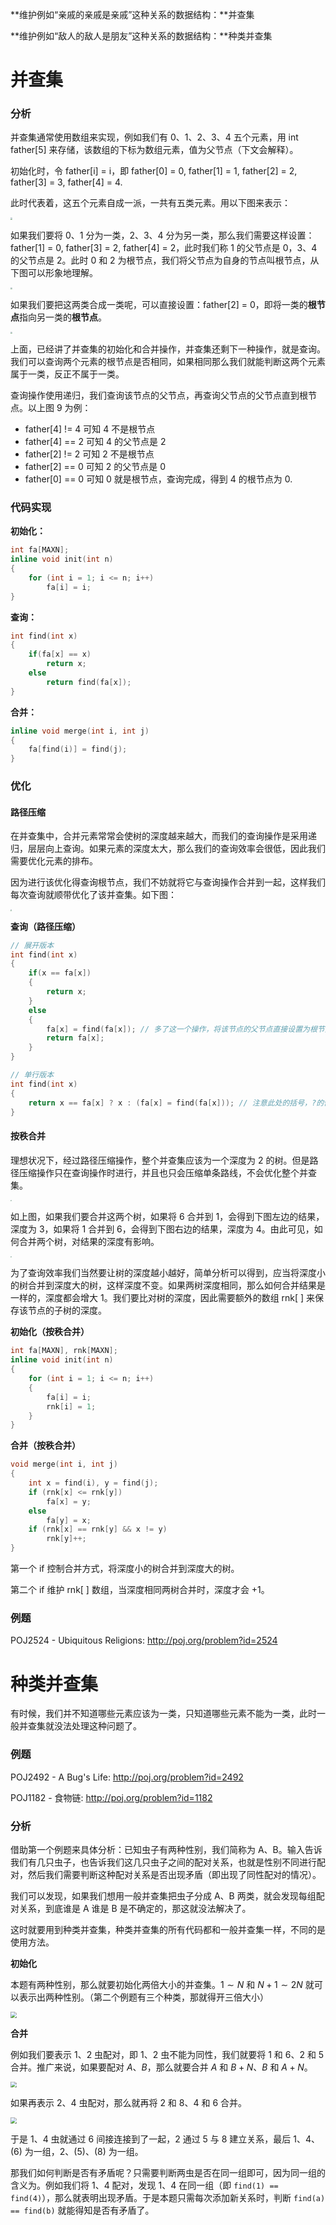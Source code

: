 **维护例如“亲戚的亲戚是亲戚”这种关系的数据结构：**并查集

**维护例如“敌人的敌人是朋友”这种关系的数据结构：**种类并查集

<!--more-->

# 并查集

### 分析

并查集通常使用数组来实现，例如我们有 0、1、2、3、4 五个元素，用 int father[5] 来存储，该数组的下标为数组元素，值为父节点（下文会解释）。

初始化时，令 father[i] = i，即 father[0] = 0, father[1] = 1, father[2] = 2, father[3] = 3, father[4] = 4.

此时代表着，这五个元素自成一派，一共有五类元素。用以下图来表示：

<img src="https://assets.zouht.com/img/io/14-01.webp" style="zoom: 20%;" />

如果我们要将 0、1 分为一类，2、3、4 分为另一类，那么我们需要这样设置：father[1] = 0, father[3] = 2, father[4] = 2，此时我们称 1 的父节点是 0，3、4 的父节点是 2。此时 0 和 2 为根节点，我们将父节点为自身的节点叫根节点，从下图可以形象地理解。

<img src="https://assets.zouht.com/img/io/14-02.webp" style="zoom: 20%;" />

如果我们要把这两类合成一类呢，可以直接设置：father[2] = 0，即将一类的**根节点**指向另一类的**根节点**。

<img src="https://assets.zouht.com/img/io/14-03.webp" style="zoom: 20%;" />

上面，已经讲了并查集的初始化和合并操作，并查集还剩下一种操作，就是查询。我们可以查询两个元素的根节点是否相同，如果相同那么我们就能判断这两个元素属于一类，反正不属于一类。

查询操作使用递归，我们查询该节点的父节点，再查询父节点的父节点直到根节点。以上图 9 为例：

- father[4] != 4 可知 4 不是根节点
- father[4] == 2 可知 4 的父节点是 2
- father[2] != 2 可知 2 不是根节点
- father[2] == 0 可知 2 的父节点是 0
- father[0] == 0 可知 0 就是根节点，查询完成，得到 4 的根节点为 0.

### 代码实现

**初始化：**

```cpp
int fa[MAXN];
inline void init(int n)
{
    for (int i = 1; i <= n; i++)
        fa[i] = i;
}
```

**查询：**

```cpp
int find(int x)
{
    if(fa[x] == x)
        return x;
    else
        return find(fa[x]);
}
```

**合并：**

```c
inline void merge(int i, int j)
{
    fa[find(i)] = find(j);
}
```

### 优化

#### 路径压缩

在并查集中，合并元素常常会使树的深度越来越大，而我们的查询操作是采用递归，层层向上查询。如果元素的深度太大，那么我们的查询效率会很低，因此我们需要优化元素的排布。

因为进行该优化得查询根节点，我们不妨就将它与查询操作合并到一起，这样我们每次查询就顺带优化了该并查集。如下图：

<img src="https://assets.zouht.com/img/io/14-04.webp" style="zoom: 15%;" />

**查询（路径压缩）**

```cpp
// 展开版本
int find(int x)
{
    if(x == fa[x])
    {
        return x;
    }
    else
    {
        fa[x] = find(fa[x]); // 多了这一个操作，将该节点的父节点直接设置为根节点
        return fa[x];
    }
}
```

```cpp
// 单行版本
int find(int x)
{
    return x == fa[x] ? x : (fa[x] = find(fa[x])); // 注意此处的括号，?的优先级比=高
}
```

#### 按秩合并

理想状况下，经过路径压缩操作，整个并查集应该为一个深度为 2 的树。但是路径压缩操作只在查询操作时进行，并且也只会压缩单条路线，不会优化整个并查集。

<img src="https://assets.zouht.com/img/io/14-05.webp" style="zoom: 15%;" />

如上图，如果我们要合并这两个树，如果将 6 合并到 1，会得到下图左边的结果，深度为 3，如果将 1 合并到 6，会得到下图右边的结果，深度为 4。由此可见，如何合并两个树，对结果的深度有影响。

<img src="https://assets.zouht.com/img/io/14-06.webp" style="zoom: 15%;" />

为了查询效率我们当然要让树的深度越小越好，简单分析可以得到，应当将深度小的树合并到深度大的树，这样深度不变。如果两树深度相同，那么如何合并结果是一样的，深度都会增大 1。我们要比对树的深度，因此需要额外的数组 rnk[ ] 来保存该节点的子树的深度。

**初始化（按秩合并）**

```cpp
int fa[MAXN], rnk[MAXN];
inline void init(int n)
{
    for (int i = 1; i <= n; i++)
    {
        fa[i] = i;
        rnk[i] = 1;
    }
}
```

**合并（按秩合并）**

```cpp
void merge(int i, int j)
{
    int x = find(i), y = find(j);
    if (rnk[x] <= rnk[y])
        fa[x] = y;
    else
        fa[y] = x;
    if (rnk[x] == rnk[y] && x != y)
        rnk[y]++;
}
```

第一个 if 控制合并方式，将深度小的树合并到深度大的树。

第二个 if 维护 rnk[ ] 数组，当深度相同两树合并时，深度才会 +1。

### 例题

POJ2524 - Ubiquitous Religions: http://poj.org/problem?id=2524

# 种类并查集

有时候，我们并不知道哪些元素应该为一类，只知道哪些元素不能为一类，此时一般并查集就没法处理这种问题了。

### 例题

POJ2492 - A Bug's Life: http://poj.org/problem?id=2492

POJ1182 - 食物链: http://poj.org/problem?id=1182

### 分析

借助第一个例题来具体分析：已知虫子有两种性别，我们简称为 A、B。输入告诉我们有几只虫子，也告诉我们这几只虫子之间的配对关系，也就是性别不同进行配对，然后我们需要判断这种配对关系是否出现矛盾（即出现了同性配对的情况）。

我们可以发现，如果我们想用一般并查集把虫子分成 A、B 两类，就会发现每组配对关系，到底谁是 A 谁是 B 是不确定的，那这就没法解决了。

这时就要用到种类并查集，种类并查集的所有代码都和一般并查集一样，不同的是使用方法。

**初始化**

本题有两种性别，那么就要初始化两倍大小的并查集。$1\sim N$ 和 $N+1\sim 2N$ 就可以表示出两种性别。（第二个例题有三个种类，那就得开三倍大小）

<img src="https://assets.zouht.com/img/io/14-07.webp" style="zoom: 60%;" />

**合并**

例如我们要表示 1、2 虫配对，即 1、2 虫不能为同性，我们就要将 1 和 6、2 和 5 合并。推广来说，如果要配对 $A$、$B$，那么就要合并 $A$ 和 $B+N$、$B$ 和 $A+N$。

<img src="https://assets.zouht.com/img/io/14-08.webp" style="zoom: 60%;" />

如果再表示 2、4 虫配对，那么就再将 2 和 8、4 和 6 合并。

<img src="https://assets.zouht.com/img/io/14-09.webp" style="zoom: 60%;" />

于是 1、4 虫就通过 6 间接连接到了一起，2 通过 5 与 8 建立关系，最后 1、4、(6) 为一组，2、(5)、(8) 为一组。

那我们如何判断是否有矛盾呢？只需要判断两虫是否在同一组即可，因为同一组的含义为。例如我们将 1、4 配对，发现 1、4 在同一组（即 `find(1) == find(4)`），那么就表明出现矛盾。于是本题只需每次添加新关系时，判断 `find(a) == find(b)` 就能得知是否有矛盾了。

